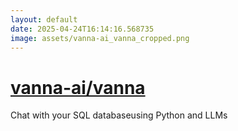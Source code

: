 ```yaml
---
layout: default
date: 2025-04-24T16:14:16.568735
image: assets/vanna-ai_vanna_cropped.png
---
```


# [vanna-ai/vanna](https://github.com/vanna-ai/vanna)

Chat with your SQL databaseusing Python and LLMs
